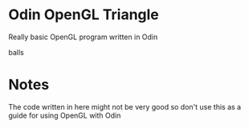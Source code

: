 # Odin OpenGL Triangle
Really basic OpenGL program written in Odin

balls

# Notes
The code written in here might not be very good so don't use this as a guide for using OpenGL with Odin 
